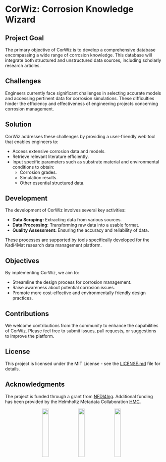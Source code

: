 # CorWiz: Corrosion Knowledge Wizard

## Project Goal
The primary objective of CorWiz is to develop a comprehensive database encompassing a wide range of corrosion knowledge. This database will integrate both structured and unstructured data sources, including scholarly research articles.

## Challenges
Engineers currently face significant challenges in selecting accurate models and accessing pertinent data for corrosion simulations. These difficulties hinder the efficiency and effectiveness of engineering projects concerning corrosion management.

## Solution
CorWiz addresses these challenges by providing a user-friendly web tool that enables engineers to:
- Access extensive corrosion data and models.
- Retrieve relevant literature efficiently.
- Input specific parameters such as substrate material and environmental conditions to obtain:
  - Corrosion grades.
  - Simulation results.
  - Other essential structured data.

## Development
The development of CorWiz involves several key activities:
- **Data Scraping:** Extracting data from various sources.
- **Data Processing:** Transforming raw data into a usable format.
- **Quality Assessment:** Ensuring the accuracy and reliability of data.

These processes are supported by tools specifically developed for the Kadi4Mat research data management platform.

## Objectives
By implementing CorWiz, we aim to:
- Streamline the design process for corrosion management.
- Raise awareness about potential corrosion issues.
- Promote more cost-effective and environmentally friendly design practices.

## Contributions
We welcome contributions from the community to enhance the capabilities of CorWiz.
Please feel free to submit issues, pull requests, or suggestions to improve the platform.

## License
This project is licensed under the MIT License - see the [LICENSE.md](LICENSE.md) file for details.


## Acknowledgments
The project is funded through a grant from [NFDI4Ing](https://nfdi4ing.de/).
Additional funding has been provided by the Helmholtz Metadata Collaboration [HMC](https://helmholtz-metadaten.de/en/inf-projects/metasurf).

<p align="center">
  <img align="middle" src="https://github.com/user-attachments/assets/6367a5c8-b130-42e5-8958-a9467b536803" width=20%/>&nbsp;&nbsp;&nbsp;
  <img align="middle" src="https://github.com/user-attachments/assets/863cbd4e-a879-418d-b03a-c2e5165af476" width=20%/>&nbsp;&nbsp;&nbsp;
  <img align="middle" src="https://github.com/user-attachments/assets/5b9c74a5-af36-466f-beb2-7972985d3a3f" width=20%/>&nbsp;&nbsp;&nbsp;
</p>


